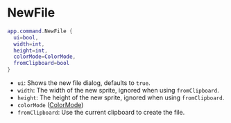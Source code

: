 # NewFile

```lua
app.command.NewFile {
  ui=bool,
  width=int,
  height=int,
  colorMode=ColorMode,
  fromClipboard=bool
}
```

* `ui`: Shows the new file dialog, defaults to `true`.
* `width`: The width of the new sprite, ignored when using `fromClipboard`.
* `height`: The height of the new sprite, ignored when using `fromClipboard`.
* `colorMode` ([ColorMode](../colormode.md#colormode))
* `fromClipboard`: Use the current clipboard to create the file.
